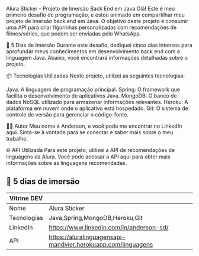 Alura Sticker - Projeto de Imersão Back End em Java
Olá! Este é meu primeiro desafio de programação, e estou animado em compartilhar meu projeto de imersão back end em Java. O objetivo deste projeto é consumir uma API para criar figurinhas personalizadas com recomendações de filmes/séries, que podem ser enviadas pelo WhatsApp.

🚀 5 Dias de Imersão
Durante este desafio, dediquei cinco dias intensos para aprofundar meus conhecimentos em desenvolvimento back end com a linguagem Java. Abaixo, você encontrará informações detalhadas sobre o projeto.

📦 Tecnologias Utilizadas
Neste projeto, utilizei as seguintes tecnologias:

Java: A linguagem de programação principal.
Spring: O framework que facilita o desenvolvimento de aplicativos Java.
MongoDB: O banco de dados NoSQL utilizado para armazenar informações relevantes.
Heroku: A plataforma em nuvem onde o aplicativo está hospedado.
Git: O sistema de controle de versão para gerenciar o código-fonte.

🧑‍💼 Autor
Meu nome é Anderson, e você pode me encontrar no LinkedIn aqui. Sinta-se à vontade para se conectar e saber mais sobre o meu trabalho.

🌐 API Utilizada
Para este projeto, utilizei a API de recomendações de linguagens da Alura. Você pode acessar a API aqui para obter mais informações sobre as linguagens recomendadas.

## 🤿 5 dias de imersão

| Vitrine DEV |                                                              |
|-------------|--------------------------------------------------------------|
| Nome        | Alura Sticker                                                |
| Tecnologias | Java,Spring,MongoDB,Heroku,Git                               |
| LinkedIn     | https://www.linkedin.com/in/anderson-sd/                    |
| API         | https://aluralinguagensapi-mandvier.herokuapp.com/linguagens |
